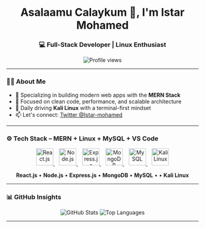 <h1 align="center">Asalaamu Calaykum 👋, I'm Istar Mohamed</h1>
<h3 align="center">💻 Full-Stack Developer | Linux Enthusiast</h3>

<p align="center">
  <img src="https://komarev.com/ghpvc/?username=faaraxcabdulaahi&label=Profile%20views&color=0e75b6&style=flat" alt="Profile views" />
</p>

---

### 👨‍💻 About Me

- 🧩 Specializing in building modern web apps with the **MERN Stack**  
- 🧠 Focused on clean code, performance, and scalable architecture  
- 🐧 Daily driving **Kali Linux** with a terminal-first mindset  
- 📫 Let's connect: [Twitter @Istar-mohamed](https://www.linkedin.com/in/istar-mohamed-940607300/)

---

### ⚙️ Tech Stack – MERN + Linux + MySQL + VS Code

<p align="center">
  <a href="https://reactjs.org/" target="_blank" title="React.js">
    <img src="https://cdn.jsdelivr.net/gh/devicons/devicon/icons/react/react-original.svg" width="45" alt="React.js" />
  </a>
  &nbsp;&nbsp;
  <a href="https://nodejs.org/" target="_blank" title="Node.js">
    <img src="https://cdn.jsdelivr.net/gh/devicons/devicon/icons/nodejs/nodejs-original.svg" width="45" alt="Node.js" />
  </a>
  &nbsp;&nbsp;
  <a href="https://expressjs.com/" target="_blank" title="Express.js">
    <img src="https://cdn.jsdelivr.net/gh/devicons/devicon/icons/express/express-original.svg" width="45" alt="Express.js" />
  </a>
  &nbsp;&nbsp;
  <a href="https://www.mongodb.com/" target="_blank" title="MongoDB">
    <img src="https://cdn.jsdelivr.net/gh/devicons/devicon/icons/mongodb/mongodb-original.svg" width="45" alt="MongoDB" />
  </a>
  &nbsp;&nbsp;
  <a href="https://www.mysql.com/" target="_blank" title="MySQL">
    <img src="https://cdn.jsdelivr.net/gh/devicons/devicon/icons/mysql/mysql-original.svg" width="45" alt="MySQL" />
  </a>
  &nbsp;&nbsp;
  <a href="https://www.kali.org/" target="_blank" title="Kali Linux">
    <img src="https://upload.wikimedia.org/wikipedia/commons/2/2b/Kali-dragon-icon.svg" width="45" alt="Kali Linux" />
  </a>
</p>

<p align="center">
  <strong>React.js</strong> • <strong>Node.js</strong> • <strong>Express.js</strong> • <strong>MongoDB</strong> • <strong>MySQL</strong> • • <strong>Kali Linux</strong>
</p>

---

### 📊 GitHub Insights

<p align="center">
  <img src="https://github-readme-stats.vercel.app/api?username=faaraxcabdulaahi&show_icons=true&theme=radical&hide_border=true" alt="GitHub Stats" />
  <img src="https://github-readme-stats.vercel.app/api/top-langs/?username=faaraxcabdulaahi&layout=compact&theme=radical&hide_border=true" alt="Top Languages" />
</p>

---
